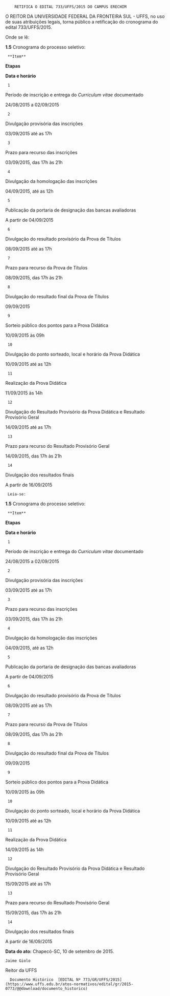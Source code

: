         RETIFICA O EDITAL 733/UFFS/2015 DO CAMPUS ERECHIM  

O REITOR DA UNIVERSIDADE FEDERAL DA FRONTEIRA SUL - UFFS, no uso de suas atribuições legais, torna público a retificação do cronograma do edital 733/UFFS/2015.

 Onde se lê:

 **1.5** Cronograma do processo seletivo:

     **Item**

   **Etapas**

   **Data e horário**

     1

   Período de inscrição e entrega do *Curriculum vitae* documentado

   24/08/2015 a 02/09/2015 

     2

   Divulgação provisória das inscrições 

   03/09/2015 até as 17h

     3

   Prazo para recurso das inscrições

   03/09/2015, das 17h às 21h

     4

   Divulgação da homologação das inscrições 

   04/09/2015, até as 12h

     5

   Publicação da portaria de designação das bancas avaliadoras

   A partir de 04/09/2015 

     6

   Divulgação do resultado provisório da Prova de Títulos

   08/09/2015 até as 17h

     7

   Prazo para recurso da Prova de Títulos

   08/09/2015, das 17h às 21h

     8

   Divulgação do resultado final da Prova de Títulos

   09/09/2015

     9

   Sorteio público dos pontos para a Prova Didática

   10/09/2015 às 09h

     10

   Divulgação do ponto sorteado, local e horário da Prova Didática

   10/09/2015 até as 12h

     11

   Realização da Prova Didática

   11/09/2015 às 14h 

     12

   Divulgação do Resultado Provisório da Prova Didática e Resultado Provisório Geral

   14/09/2015 até as 17h

     13

   Prazo para recurso do Resultado Provisório Geral 

   14/09/2015, das 17h às 21h

     14

   Divulgação dos resultados finais

   A partir de 16/09/2015

     Leia-se:

 **1.5** Cronograma do processo seletivo:

     **Item**

   **Etapas**

   **Data e horário**

     1

   Período de inscrição e entrega do *Curriculum vitae* documentado

   24/08/2015 a 02/09/2015 

     2

   Divulgação provisória das inscrições 

   03/09/2015 até as 17h

     3

   Prazo para recurso das inscrições

   03/09/2015, das 17h às 21h

     4

   Divulgação da homologação das inscrições 

   04/09/2015, até as 12h

     5

   Publicação da portaria de designação das bancas avaliadoras

   A partir de 04/09/2015 

     6

   Divulgação do resultado provisório da Prova de Títulos

   08/09/2015 até as 17h

     7

   Prazo para recurso da Prova de Títulos

   08/09/2015, das 17h às 21h

     8

   Divulgação do resultado final da Prova de Títulos

   09/09/2015

     9

   Sorteio público dos pontos para a Prova Didática

   10/09/2015 às 09h

     10

   Divulgação do ponto sorteado, local e horário da Prova Didática

   10/09/2015 até as 12h

     11

   Realização da Prova Didática

   14/09/2015 às 14h 

     12

   Divulgação do Resultado Provisório da Prova Didática e Resultado Provisório Geral

   15/09/2015 até as 17h

     13

   Prazo para recurso do Resultado Provisório Geral 

   15/09/2015, das 17h às 21h

     14

   Divulgação dos resultados finais

   A partir de 16/09/2015

      

   **Data do ato:** Chapecó-SC, 10 de setembro de 2015.   
 

    Jaime Giolo   
 Reitor da UFFS 

      Documento Histórico  [EDITAL Nº 773/GR/UFFS/2015](https://www.uffs.edu.br/atos-normativos/edital/gr/2015-0773/@@download/documento_historico)     
      